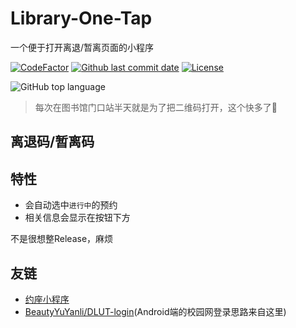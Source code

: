 # Library-One-Tap
一个便于打开离退/暂离页面的小程序

[![CodeFactor](https://www.codefactor.io/repository/github/qhy040404/Library-One-Tap/badge)](https://www.codefactor.io/repository/github/qhy040404/Library-One-Tap)
[![Github last commit date](https://img.shields.io/github/last-commit/qhy040404/Library-One-Tap.svg?label=Updated&logo=github&cacheSeconds=600)](https://github.com/qhy040404/Library-One-Tap/commits)
[![License](https://img.shields.io/github/license/qhy040404/Library-One-Tap.svg?label=License&logo=github&cacheSeconds=2592000)](https://github.com/qhy040404/Library-One-Tap/blob/master/LICENSE)

![GitHub top language](https://img.shields.io/github/languages/top/qhy040404/Library-One-Tap)

> 每次在图书馆门口站半天就是为了把二维码打开，这个快多了:dog:

## 离退码/暂离码

## 特性
- 会自动选中```进行中```的预约
- 相关信息会显示在按钮下方

不是很想整Release，麻烦

## 友链
- [约座小程序](https://github.com/qhy040404/DLUT-library-auto-reservation)
- [BeautyYuYanli/DLUT-login](https://github.com/BeautyYuYanli/DLUT-login)(Android端的校园网登录思路来自这里)